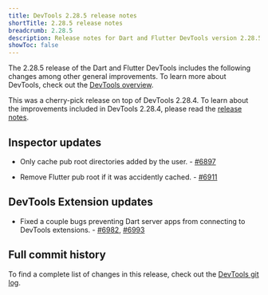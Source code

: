 ```yaml
---
title: DevTools 2.28.5 release notes
shortTitle: 2.28.5 release notes
breadcrumb: 2.28.5
description: Release notes for Dart and Flutter DevTools version 2.28.5.
showToc: false
---
```


The 2.28.5 release of the Dart and Flutter DevTools
includes the following changes among other general improvements.
To learn more about DevTools, check out the
[DevTools overview](https://docs.flutter.dev/tools/devtools).

This was a cherry-pick release on top of DevTools 2.28.4.
To learn about the improvements included in DevTools 2.28.4, please read the
[release notes](/tools/devtools/release-notes/release-notes-2.28.4).

## Inspector updates

* Only cache pub root directories added by the user. - [#6897](https://github.com/flutter/devtools/pull/6897)

* Remove Flutter pub root if it was accidently cached. - [#6911](https://github.com/flutter/devtools/pull/6911)

## DevTools Extension updates

* Fixed a couple bugs preventing Dart server apps from connecting to DevTools extensions. - [#6982](https://github.com/flutter/devtools/pull/6982), [#6993](https://github.com/flutter/devtools/pull/6993)

## Full commit history

To find a complete list of changes in this release, check out the
[DevTools git log](https://github.com/flutter/devtools/tree/v2.28.5).
